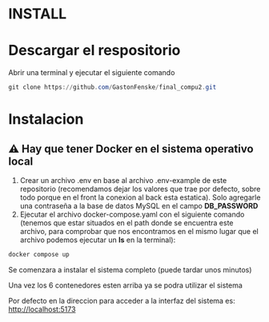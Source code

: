 # INSTALL

# Descargar el respositorio

Abrir una terminal y ejecutar el siguiente comando

```powershell
git clone https://github.com/GastonFenske/final_compu2.git
```

# Instalacion

## ⚠️ Hay que tener Docker en el sistema operativo local

1. Crear un archivo .env en base al archivo .env-example de este repositorio (recomendamos dejar los valores que trae por defecto, sobre todo porque en el front la conexion al back esta estatica). Solo agregarle una contraseña a la base de datos MySQL en el campo **DB_PASSWORD**
2. Ejecutar el archivo docker-compose.yaml con el siguiente comando (tenemos que estar situados en el path donde se encuentra este archivo, para comprobar que nos encontramos en el mismo lugar que el archivo podemos ejecutar un **ls** en la terminal): 

```powershell
docker compose up
```

Se comenzara a instalar el sistema completo (puede tardar unos minutos)

Una vez los 6 contenedores esten arriba ya se podra utilizar el sistema

Por defecto en la direccion para acceder a la interfaz del sistema es: [http://localhost:5173](http://localhost:5173)
